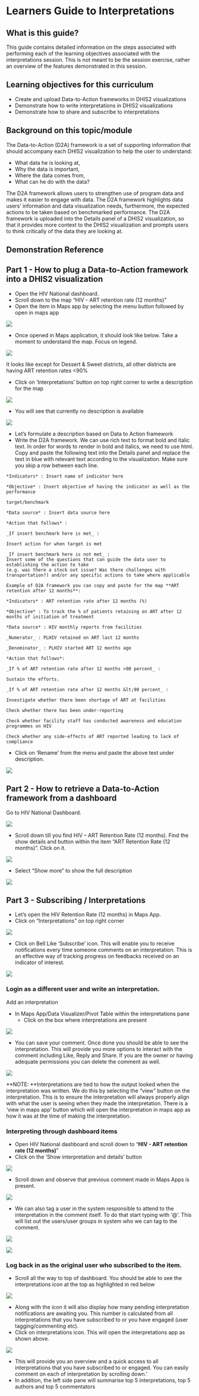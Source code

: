 # Learners Guide to Interpretations

## What is this guide?

This guide contains detailed information on the steps associated with performing each of the learning objectives associated with the interpretations session. This is not meant to be the session exercise, rather an overview of the features demonstrated in this session.

## Learning objectives for this curriculum

* Create and upload Data-to-Action frameworks in DHIS2 visualizations
* Demonstrate how to write interpretations in DHIS2 visualizations
* Demonstrate how to share and subscribe to interpretations

## Background on this topic/module

The Data-to-Action (D2A) framework is a set of supporting information that should accompany each DHIS2 visualization to help the user to understand:

* What data he is looking at,
* Why the data is important, 
* Where the data comes from,
* What can he do with the data?

The D2A framework allows users to strengthen use of program data and makes it easier to engage with data. The D2A framework highlights data users’ information and data visualization needs, furthermore, the expected actions to be taken based on benchmarked performance. The D2A framework is uploaded into the Details panel of a DHIS2 visualization, so that it provides more context to the DHIS2 visualization and prompts users to think critically of the data they are looking at.

## Demonstration Reference

## Part 1 - How to plug a Data-to-Action framework into a DHIS2 visualization

* Open the HIV National dashboard.
* Scroll down to the map “HIV - ART retention rate (12 months)”
* Open the item in Maps app by selecting the menu button followed by open in maps app

![](Images/interpretation/image3.png)

* Once opened in Maps application, it should look like below. Take a moment to understand the map. Focus on legend.

![](Images/interpretation/image6.png)

It looks like except for Dessert & Sweet districts, all other districts are having ART retention rates <90%

* Click on ‘Interpretations’ button on top right corner to write a description for the map

![](Images/interpretation/image11.png)

* You will see that currently no description is available

![](Images/interpretation/image10.png)

* Let’s formulate a description based on Data to Action framework
* Write the D2A framework. We can use rich text to format bold and italic text. In order for words to render in bold and italics, we need to use html. Copy and paste the following text into the Details panel and replace the text in blue with relevant text according to the visualization. Make sure you skip a row between each line.

```
*Indicators* : Insert name of indicator here

*Objective* : Insert objective of having the indicator as well as the performance

target/benchmark

*Data source* : Insert data source here

*Action that follows* :

_If insert benchmark here is met_ :

Insert action for when target is met

_If insert benchmark here is not met_ :
Insert some of the questions that can guide the data user to establishing the action to take
(e.g. was there a stock out issue? Was there challenges with transportation?) and/or any specific actions to take where applicable

Example of D2A framework you can copy and paste for the map **ART retention after 12 months**:

*Indicators* : ART retention rate after 12 months (%)

*Objective* : To track the % of patients retaining on ART after 12 months of initiation of treatment

*Data source* : HIV monthly reports from facilities

_Numerator_ : PLHIV retained on ART last 12 months 

_Denominator_ : PLHIV started ART 12 months ago  

*Action that follows*:

_If % of ART retention rate after 12 months >90 percent_ :

Sustain the efforts.

_If % of ART retention rate after 12 months &lt;90 percent_ :

Investigate whether there been shortage of ART at facilities

Check whether there has been under-reporting

Check whether facility staff has conducted awareness and education programmes on HIV

Check whether any side-effects of ART reported leading to lack of compliance
```

* Click on ‘Rename’ from the menu and paste the above text under description.
  

![](Images/interpretation/image16.png)

## Part 2 - How to retrieve a Data-to-Action framework from a dashboard
 
Go to HIV National Dashboard.

![](Images/interpretation/image18.png)

* Scroll down till you find HIV – ART Retention Rate (12 months). Find the show details and button within the item “ART Retention Rate (12 months)”. Click on it.

![](Images/interpretation/image15.png)

* Select “Show more” to show the full description

![](Images/interpretation/image8.png)


## Part 3 - Subscribing / Interpretations

* Let’s open the HIV Retention Rate (12 months) in Maps App.
* Click on “Interpretations” on top right corner

![](Images/interpretation/image14.png)


* Click on Bell Like ‘Subscribe’ icon. This will enable you to receive notifications every time someone comments on an interpretation. This is an effective way of tracking progress on feedbacks received on an indicator of interest.

![](Images/interpretation/image13.png)    


### Login as a different user and write an interpretation.

Add an interpretation

* In Maps App/Data Visualizer/Pivot Table within the interpretations pane
    * Click on the box where interpretations are present

![](Images/interpretation/image2.png)


* You can save your comment. Once done you should be able to see the interpretation. This will provide you more options to interact with the comment including Like, Reply and Share. If you are the owner or having adequate permissions you can delete the comment as well.

![](Images/interpretation/image1.png)


**NOTE: **Interpretations are tied to  how the output looked when the interpretation was written. We do this by selecting the “view” button on the interpretation. This is to ensure the interpretation will always properly align with what the user is seeing when they made the interpretation. There is a ‘view in maps app’ button which will open the interpretation in maps app as how it was at the time of making the interpretation. 

### Interpreting through dashboard items

* Open HIV National dashboard and scroll down to “**HIV - ART retention rate (12 months)**” 
* Click on the ‘Show interpretation and details’ button

![](Images/interpretation/image15.png)

* Scroll down and observe that previous comment made in Maps Apps is present.

![](Images/interpretation/image1.png)

* We can also tag a user in the system responsible to attend to the interpretation in the comment itself. To do that start typing with ‘@’. This will list out the users/user groups in system who we can tag to the comment. 

![](Images/interpretation/image5.png)  

![](Images/interpretation/image7.png)  

### Log back in as the original user who subscribed to the item.

* Scroll all the way to top of dashboard. You should be able to see the interpretations icon at the top as highlighted in red below

![](Images/interpretation/image9.png)

* Along with the icon it will also display how many pending interpretation notifications are awaiting you. This number is calculated from all interpretations that you have subscribed to or you have engaged (user tagging/commenting etc).
* Click on interpretations icon. This will open the interpretations app as shown above.

![](Images/interpretation/image4.png)

* This will provide you an overview and a quick access to all interpretations that you have subscribed to or engaged. You can easily comment on each of interpretation by scrolling down.’
* In addition, the left side pane will summarise top 5 interpretations, top 5 authors and top 5 commentators
